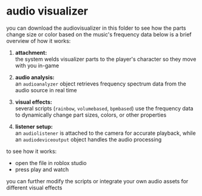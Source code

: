# audio visualizer
you can download the audiovisualizer in this folder to see how the parts change size or color based on the music's frequency data
below is a brief overview of how it works:

1. **attachment:**  
   the system welds visualizer parts to the player's character so they move with you in-game  

2. **audio analysis:**  
   an `audioanalyzer` object retrieves frequency spectrum data from the audio source in real time  

3. **visual effects:**  
   several scripts (`rainbow`, `volumebased`, `bpmbased`) use the frequency data to dynamically change part sizes, colors, or other properties  

4. **listener setup:**  
   an `audiolistener` is attached to the camera for accurate playback, while an `audiodeviceoutput` object handles the audio processing

to see how it works:
- open the file in roblox studio  
- press play and watch

you can further modify the scripts or integrate your own audio assets for different visual effects  
